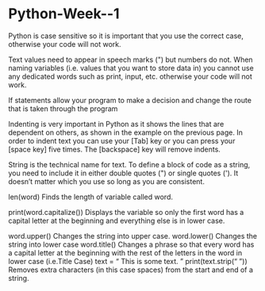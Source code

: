 # Python-Week--1
Python is case sensitive so it is important that you use the correct case, otherwise your code will not work.

Text values need to appear in speech marks (") but numbers do not. When naming variables (i.e. values that you want to store data in) you cannot use any dedicated words such as print, input, etc. otherwise your code will not work.

If statements allow your program to make a decision and change the route that is taken through the program

Indenting is very important in Python as it shows the lines that are dependent on others, as shown in the example on the previous page. In order to indent text you can use your [Tab] key or you can press your [space key] five times. The [backspace] key will remove indents.  

String is the technical name for text. To define a block of code as a string, you need to include it in either double quotes (") or single quotes ('). It doesn’t matter which you use so long as you are consistent. 

len(word) Finds the length of variable called word. 

print(word.capitalize()) Displays the variable so only the first word has a capital letter at the beginning and everything else is in lower case. 

word.upper() Changes the string into upper case. 
word.lower() Changes the string into lower case
word.title() Changes a phrase so that every word has a capital letter at the beginning with the rest of the letters in the word in lower case (i.e.Title Case)
text = “ This is some text. ” print(text.strip(“ ”)) Removes extra characters (in this case spaces) from the start and end of a string. 
